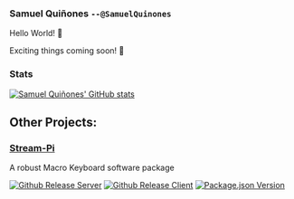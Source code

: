 ### Samuel Quiñones `--@SamuelQuinones`

Hello World! 👋

Exciting things coming soon! 👀

<!--
**SamuelQuinones/SamuelQuinones** is a ✨ _special_ ✨ repository because its `README.md` (this file) appears on your GitHub profile.

Here are some ideas to get you started:

- 🔭 I’m currently working on ...
- 🌱 I’m currently learning ...
- 👯 I’m looking to collaborate on ...
- 🤔 I’m looking for help with ...
- 💬 Ask me about ...
- 📫 How to reach me: ...
- 😄 Pronouns: ...
- ⚡ Fun fact: ...
-->

### Stats

[![Samuel Quiñones' GitHub stats](https://github-readme-stats.vercel.app/api?username=SamuelQuinones&theme=vue-dark&count_private=true)](https://github.com/anuraghazra/github-readme-stats)

## Other Projects:

### [Stream-Pi](https://github.com/stream-pi)

A robust Macro Keyboard software package

[![Github Release Server](https://img.shields.io/github/v/release/stream-pi/server?color=blue&include_prereleases&label=Server&logo=java&style=for-the-badge)](https://github.com/stream-pi/server) [![Github Release Client](https://img.shields.io/github/v/release/stream-pi/client?color=blue&include_prereleases&label=client&logo=java&style=for-the-badge)](https://github.com/stream-pi/client) [![Package.json Version](https://img.shields.io/github/package-json/v/stream-pi/website?color=blue&label=Website&logo=react&style=for-the-badge)](https://github.com/stream-pi/website/blob/master/package.json#L3)

